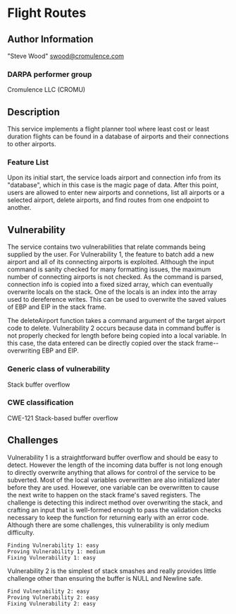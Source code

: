 # Flight Routes

## Author Information

"Steve Wood" <swood@cromulence.com>

### DARPA performer group
Cromulence LLC (CROMU)

## Description

This service implements a flight planner tool where least cost or least duration flights can be found in a database of airports and their connections to other airports.

### Feature List
Upon its initial start, the service loads airport and connection info from its "database", which in this case is the magic page of data.  After this point, users are allowed to enter new airports and connetions, list all airports or a selected airport, delete airports, and find routes from one endpoint to another.


## Vulnerability
The service contains two vulnerabilities that relate commands being supplied by the user.  For Vulnerability 1, the feature to batch add a new airport and all of its connecting airports is exploited.  Although the input command is sanity checked for many formatting issues, the maximum number of connecting airports is not checked.  As the command is parsed, connection info is copied into a fixed sized array, which can eventually overwrite locals on the stack.  One of the locals is an index into the array used to dereference writes.  This can be used to overwrite the saved values of EBP and EIP in the stack frame.  

The deleteAirport function takes a command argument of the target airport code to delete.  Vulnerability 2 occurs because data in command buffer is not properly checked for length before being copied into a local variable.  In this case, the data entered can be directly copied over the stack frame--overwriting EBP and EIP.

### Generic class of vulnerability
Stack buffer overflow

### CWE classification
CWE-121 Stack-based buffer overflow

## Challenges

Vulnerability 1 is a straightforward buffer overflow and should be easy to detect.  However the length of the incoming data buffer is not long enough to directly overwrite anything that allows for control of the service to be subverted.  Most of the local variables overwritten are also initialized later before they are used.  However, one variable can be overwritten to cause the next write to happen on the stack frame's saved registers.  The challenge is detecting this indirect method over overwriting the stack, and crafting an input that is well-formed enough to pass the validation checks necessary to keep the function for returning early with an error code.  Although there are some challenges, this vulnerability is only medium difficulty.

	Finding Vulnerability 1: easy
	Proving Vulnerability 1: medium
	Fixing Vulnerability 1: easy

Vulnerability 2 is the simplest of stack smashes and really provides little challenge other than ensuring the buffer is NULL and Newline safe.

	Find Vulnerability 2: easy
	Proving Vulnerability 2: easy
	Fixing Vulnerability 2: easy

